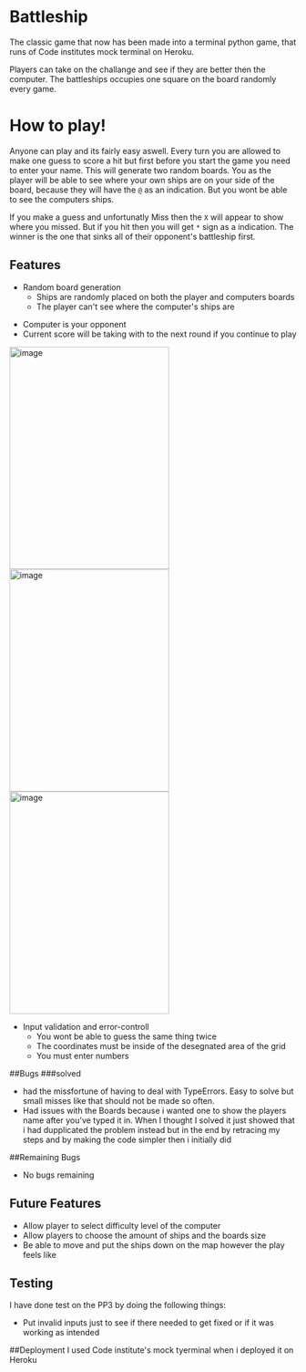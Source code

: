 # Battleship 
The classic game that now has been made into a terminal python game, that runs of Code institutes mock terminal on Heroku. 

Players can take on the challange and see if they are better then the computer. The battleships occupies one square on the board randomly every game. 


# How to play! 
Anyone can play and its fairly easy aswell. 
Every turn you are allowed to make one guess to score a hit but first before you start the game you need to enter your name. 
This will generate two random boards. 
You as the player will be able to see where your own ships are on your side of the board, because they will have the `@` as an indication.
But you wont be able to see the computers ships. 

If you make a guess and unfortunatly Miss then the `X` will appear to show where you missed. But if you hit then you will get `*` sign as a indication. 
The winner is the one that sinks all of their opponent's battleship first. 


## Features 
* Random board generation
  * Ships are randomly placed on both the player and computers boards
  * The player can't see where the computer's ships are

+ Computer is your opponent
+ Current score will be taking with to the next round if you continue to play

<img width="280" height="390" alt="image" src="https://github.com/user-attachments/assets/b0bc873e-ec6f-472a-97d9-abf2054e8199" />
<img width="280" height="390" alt="image" src="https://github.com/user-attachments/assets/63f871e7-0ac4-44ca-8ab4-92253253c948" />
<img width="280" height="390" alt="image" src="https://github.com/user-attachments/assets/bccd7a0e-f254-48bb-8754-b3c7c2e0fb4e" />


+ Input validation and error-controll
    + You wont be able to guess the same thing twice
    + The coordinates must be inside of the desegnated area of the grid
    + You must enter numbers
 

##Bugs 
###solved 
+ had the missfortune of having to deal with TypeErrors. Easy to solve but small misses like that should not be made so often.
+ Had issues with the Boards because i wanted one to show the players name after you've typed it in. When I thought I solved it just showed that i had dupplicated the problem instead but in the end by retracing my steps and by making the code simpler then i initially did

##Remaining Bugs
+ No bugs remaining


## Future Features 
+ Allow player to select difficulty level of the computer
+ Allow players to choose the amount of ships and the boards size
+ Be able to move and put the ships down on the map however the play feels like

## Testing 
I have done test on the PP3 by doing the following things:
 + Put invalid inputs just to see if there needed to get fixed or if it was working as intended


##Deployment 
I used Code institute's mock tyerminal when i deployed it on Heroku 
